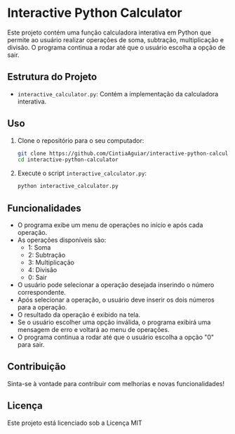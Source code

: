 # Interactive Python Calculator

Este projeto contém uma função calculadora interativa em Python que permite ao usuário realizar operações de soma, subtração, multiplicação e divisão. O programa continua a rodar até que o usuário escolha a opção de sair.

## Estrutura do Projeto

- `interactive_calculator.py`: Contém a implementação da calculadora interativa.

## Uso

1. Clone o repositório para o seu computador:
    ```sh
    git clone https://github.com/CintiaAguiar/interactive-python-calculator.git
    cd interactive-python-calculator
    ```

2. Execute o script `interactive_calculator.py`:
    ```sh
    python interactive_calculator.py
    ```

## Funcionalidades

- O programa exibe um menu de operações no início e após cada operação.
- As operações disponíveis são:
    - 1: Soma
    - 2: Subtração
    - 3: Multiplicação
    - 4: Divisão
    - 0: Sair
- O usuário pode selecionar a operação desejada inserindo o número correspondente.
- Após selecionar a operação, o usuário deve inserir os dois números para a operação.
- O resultado da operação é exibido na tela.
- Se o usuário escolher uma opção inválida, o programa exibirá uma mensagem de erro e voltará ao menu de operações.
- O programa continua a rodar até que o usuário escolha a opção "0" para sair.

## Contribuição

Sinta-se à vontade para contribuir com melhorias e novas funcionalidades!

## Licença

Este projeto está licenciado sob a Licença MIT
